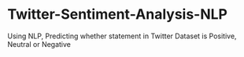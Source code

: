 # Twitter-Sentiment-Analysis-NLP
Using NLP, Predicting whether statement in Twitter Dataset is Positive, Neutral or Negative
